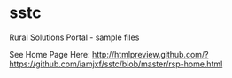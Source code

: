 # sstc
Rural Solutions Portal - sample files

See Home Page Here: http://htmlpreview.github.com/?https://github.com/iamjxf/sstc/blob/master/rsp-home.html
